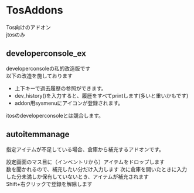 # TosAddons
Tos向けのアドオン  
jtosのみ

## developerconsole_ex
developerconsoleの私的改造版です  
以下の改造を施しております
* 上下キーで過去履歴の参照ができます。  
* dev_history()を入力すると、履歴をすべてprintします(多いと重いかもです)
* addon用sysmenuにアイコンが登録されます。

itosのdeveloperconsoleとは競合します。

## autoitemmanage
指定アイテムが不足している場合、倉庫から補充するアドオンです。

設定画面のマス目に（インベントリから）アイテムをドロップします  
数を聞かれるので、補充したい分だけ入力します 
次に倉庫を開いたときに入力した分未満しか保有していないとき、アイテムが補充されます  
Shift+右クリックで登録を解除します 